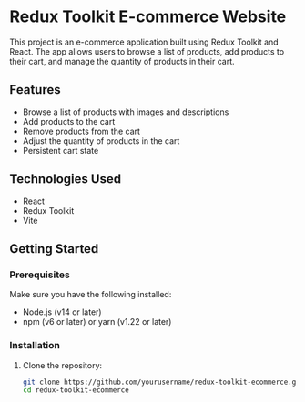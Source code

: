 # Redux Toolkit E-commerce Website

This project is an e-commerce application built using Redux Toolkit and React. The app allows users to browse a list of products, add products to their cart, and manage the quantity of products in their cart.

## Features

- Browse a list of products with images and descriptions
- Add products to the cart
- Remove products from the cart
- Adjust the quantity of products in the cart
- Persistent cart state

## Technologies Used

- React
- Redux Toolkit
- Vite

## Getting Started

### Prerequisites

Make sure you have the following installed:

- Node.js (v14 or later)
- npm (v6 or later) or yarn (v1.22 or later)

### Installation

1. Clone the repository:

   ```bash
   git clone https://github.com/yourusername/redux-toolkit-ecommerce.git
   cd redux-toolkit-ecommerce
